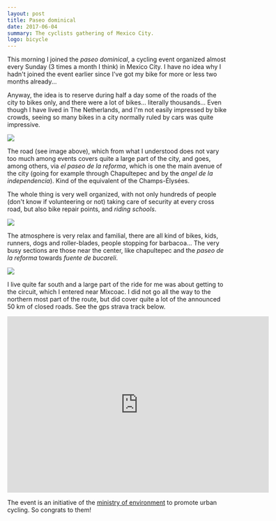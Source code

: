 ```yaml
---
layout: post
title: Paseo dominical
date: 2017-06-04
summary: The cyclists gathering of Mexico City.
logo: bicycle
---
```


This morning I joined the *paseo dominical*, a cycling event organized almost every Sunday (3 times a month I think) in Mexico City.
I have no idea why I hadn't joined the event earlier since I've got my bike for more or less two months already...

Anyway, the idea is to reserve during half a day some of the roads of the city to bikes only, and there were a lot of bikes... literally thousands...
Even though I have lived in The Netherlands, and I'm not easily impressed by bike crowds, seeing so many bikes in a city normally ruled by cars was quite impressive.

![](/blog/images/paseo_dominical_route.png)

The road (see image above), which from what I understood does not vary too much among events covers quite a large part of the city, and goes, among others, via *el paseo de la reforma*, which is one the main avenue of the city (going for example through Chapultepec and by the *angel de la independencia*). Kind of the equivalent of the Champs-Élysées.

The whole thing is very well organized, with not only hundreds of people (don't know if volunteering or not) taking care of security at every cross road, but also bike repair points, and *riding schools*.

![](/blog/images/paseo_dominical_reforma.jpg)

The atmosphere is very relax and familial, there are all kind of bikes, kids, runners, dogs and roller-blades, people stopping for barbacoa... The very busy sections are those near the center, like chapultepec and the *paseo de la reforma* towards *fuente de bucareli*.

![](/blog/images/paseo_dominical_barbacoa.jpg)

I live quite far south and a large part of the ride for me was about getting to the circuit, which I entered near Mixcoac. I did not go all the way to the northern most part of the route, but did cover quite a lot of the announced 50 km of closed roads. See the gps strava track below.

<iframe height='405' width='600' frameborder='0' allowtransparency='true' scrolling='no' src='https://www.strava.com/activities/1021416620/embed/373413a2ee6b06d25e961424d7429463f8ead039'></iframe>


The event is an initiative of the [ministry of environment](http://data.sedema.cdmx.gob.mx/mueveteenbici/) to promote urban cycling. So congrats to them!


